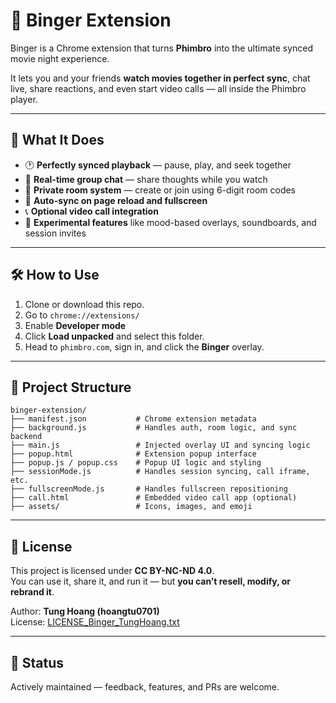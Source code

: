# 🍿 Binger Extension

Binger is a Chrome extension that turns **Phimbro** into the ultimate synced movie night experience.

It lets you and your friends **watch movies together in perfect sync**, chat live, share reactions, and even start video calls — all inside the Phimbro player.

---

## 🎯 What It Does

- 🕐 **Perfectly synced playback** — pause, play, and seek together
- 💬 **Real-time group chat** — share thoughts while you watch
- 🔐 **Private room system** — create or join using 6-digit room codes
- 🧠 **Auto-sync on page reload and fullscreen**
- 📞 **Optional video call integration**
- 🧪 **Experimental features** like mood-based overlays, soundboards, and session invites

---

## 🛠 How to Use

1. Clone or download this repo.
2. Go to `chrome://extensions/`
3. Enable **Developer mode**
4. Click **Load unpacked** and select this folder.
5. Head to `phimbro.com`, sign in, and click the **Binger** overlay.

---

## 📁 Project Structure

```
binger-extension/
├── manifest.json           # Chrome extension metadata
├── background.js           # Handles auth, room logic, and sync backend
├── main.js                 # Injected overlay UI and syncing logic
├── popup.html              # Extension popup interface
├── popup.js / popup.css    # Popup UI logic and styling
├── sessionMode.js          # Handles session syncing, call iframe, etc.
├── fullscreenMode.js       # Handles fullscreen repositioning
├── call.html               # Embedded video call app (optional)
├── assets/                 # Icons, images, and emoji
```

---

## 🔐 License

This project is licensed under **CC BY-NC-ND 4.0**.  
You can use it, share it, and run it — but **you can’t resell, modify, or rebrand it**.

Author: **Tung Hoang (hoangtu0701)**  
License: [LICENSE_Binger_TungHoang.txt](LICENSE_Binger_TungHoang.txt)

---

## 🚀 Status

Actively maintained — feedback, features, and PRs are welcome.
